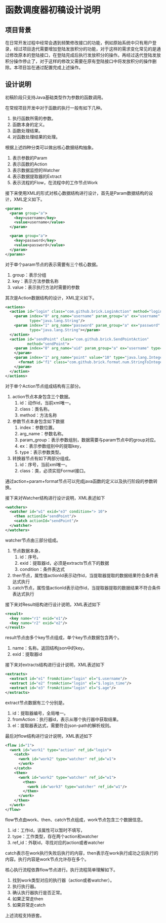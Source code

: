 # 函数调度器初稿设计说明


## 项目背景
在日常开发过程中经常会遇到频繁修改接口的功能，例如原始系统中只有用户登录，经过项目迭代需要增加登陆发放积分的功能，对于这样的需求变化常见的是通过修改原本的登陆接口，在登陆完成后执行发放积分的操作。再经过迭代登陆发放积分操作停止了，对于这样的修改又需要在原有登陆接口中将发放积分的操作删除。本项目旨在通过配置完成上述操作。



## 设计说明

初稿阶段只支持Java基础类型作为参数的函数调用。

在常规项目开发中对于函数的执行一般有如下几种。

1. 执行函数所需的参数。
2. 函数本身的定义。
3. 函数处理结果。
4. 对函数处理结果的处理。

根据上述四种分类可以做出核心数据结构抽象。

1. 表示参数的Param
2. 表示函数的Action
3. 表示数据监控的Watcher
4. 表示数据提取器的Extract
5. 表示流程的Flow，在流程中的工作节点Work

接下来使用XML的形式对核心数据结构进行设计，首先是Param数据结构的设计，XML定义如下。

```xml
<params>
  <param group="a">
    <key>username</key>
    <value>username</value>
  </param>

  <param group="a">
    <key>password</key>
    <value>password</value>
  </param>
</params>
```

对于单个param节点的表示需要有三个核心数据。

1. group：表示分组
2. key：表示方法参数名称
3. value：表示执行方法时需要的参数

其次是Action数据结构的设计，XML定义如下。

```xml
<actions>
  <action id="login" class="com.github.brick.LoginAction" method="login">
    <param index="0" arg_name="username" param_group="a" ex="username"
           type="java.lang.String"/>
    <param index="1" arg_name="password" param_group="a" ex="password"
           type="java.lang.String"></param>
  </action>
  <action id="sendPoint" class="com.github.brick.SendPointAction"
          method="sendPoint">
    <param index="0" arg_name="uid" param_group="a" ex="username" type="java.lang.String">
    </param>
    <param index="1" arg_name="point" value="10" type="java.lang.Integer">
      <format id="f1" class="com.github.brick.format.num.StringToIntegerFormat"></format>
    </param>
  </action>
</actions>
```

对于单个Action节点组成结构有三部分。

1. action节点本身包含三个数据。
   1. id：动作id，当前xml唯一。
   2. class：类名称。
   3. method：方法名称
2. 参数节点本身包含如下数据
   1. index：参数位置。
   2. arg_name：参数名称。
   3. param_group：表示参数组别，数据需要与param节点中的group对应。
   4. ex：表示参数组别中的提取key，
   5. type：表示参数类型。
3. 转换器节点有如下两部分组成。
   1. id：序号，当前xml唯一。
   2. class：类，必须实现Format接口。

通过action+param+format节点可以完成java函数的定义以及执行阶段的参数转换。

接下来对Watcher结构进行设计说明，XML表述如下

```xml
<watchers>
  <watcher id="w1" exid="e3" condition="> 10">
    <then actionId="sendPoint"/>
    <catch actionId="sendPoint"/>
  </watcher>
</watchers>

```

watcher节点由三部分组成。

1. 节点数据本身。
   1. id：序号。
   2. exid：提取器id，必须是extracts节点下的数据
   3. condition：条件表达式
2. then节点，属性值actionId表示动作id，当提取器提取的数据结果符合条件表达式执行
3. catch节点，属性值actionId表示动作id，当提取器提取的数据结果不符合条件表达式执行



接下来对Result结构进行设计说明，XML表述如下

```xml
<result>
  <key name="r1" exid="e1"/>
  <key name="r2" exid="e2"/>
</result>
```

result节点由多个key节点组成，单个key节点数据包含两个。

1. name：名称。返回结构json中的key。
2. exid：提取器id

接下来对extracts结构进行设计说明，XML表述如下

```xml
<extracts>
  <extract id="e1" fromAction="login" el="$.username"/>
  <extract id="e2" fromAction="login" el="$.login_time"/>
  <extract id="e3" fromAction="login" el="$.age"/>
</extracts>
```

extract节点数据有三个分别是。

1. id：提取器编号，全局唯一。
2. fromAction：执行器id，表示从哪个执行器中获取结果。
3. el：提取器表达式，需要符合json-path的解析规则。

最后对flow结构进行设计说明，XML表述如下

```xml
<flow id="1">
  <work id="work1" type="action" ref_id="login">
    <catch>
      <work id="work2" type="watcher" ref_id="w1">
      </work>
    </catch>
    <then>
      <work id="work2" type="watcher" ref_id="w1">
        <then>
          <work id="work3" type="watcher" ref_id="w1"/>
        </then>
      </work>
    </then>
  </work>
</flow>

```

flow节点由work、then、catch节点组成，work节点包含三个数据信息。

1. id：工作id，该属性可以暂时不填写，
2. type：工作类型，存在两个action和watcher
3. ref_id：外联id，寻找对应的action或者watcher

catch表示在work执行失败后执行的内容，then表示在work执行成功之后执行的内容。执行内容是work节点允许存在多个。





核心执行流程依靠flow节点进行。执行流程简单理解如下。

1. 找到work类型对应的执行器（action或者watcher）。
2. 执行执行器。
3. 确认执行器执行是否正常。
4. 如果正常走then
5. 如果异常走catch

上述流程支持嵌套。

